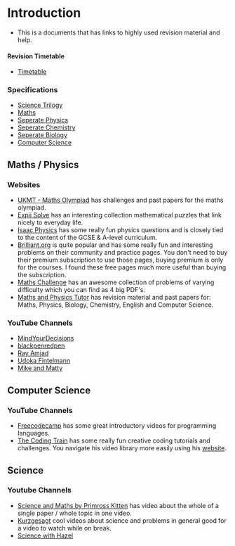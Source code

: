 # Introduction
- This is a documents that has links to highly used revision material and help.

#### Revision Timetable
- [Timetable](https://docs.google.com/spreadsheets/d/1WSowP4BZ-2NaAXeYtoB_sUCE5HBcHY2UWQmOJZZIjo4/edit?usp=sharing)

### Specifications
- [Science Trilogy](https://filestore.aqa.org.uk/resources/science/specifications/AQA-8464-SP-2016.PDF)
- [Maths](https://filestore.aqa.org.uk/resources/mathematics/specifications/AQA-8300-SP-2015.PDF)
- [Seperate Physics](https://filestore.aqa.org.uk/resources/physics/specifications/AQA-8463-SP-2016.PDF)
- [Seperate Chemistry](https://filestore.aqa.org.uk/resources/chemistry/specifications/AQA-8462-SP-2016.PDF)
- [Seperate Biology](https://filestore.aqa.org.uk/resources/biology/specifications/AQA-8461-SP-2016.PDF)
- [Computer Science](https://filestore.aqa.org.uk/resources/computing/specifications/AQA-8525-SP-2020.PDF)

## Maths / Physics

### Websites
- [UKMT - Maths Olympiad](https://www.ukmt.org.uk/challenges) has challenges and past papers for the maths olympiad.
- [Expii Solve](https://v1.expii.com/solve) has an interesting collection mathematical puzzles that link nicely to everyday life.
- [Isaac Physics](https://isaacphysics.org/) has some really fun physics questions and is closely tied to the content of the GCSE & A-level curriculum.
- [Brilliant.org](https://brilliant.org) is quite popular and has some really fun and interesting problems on their community and practice pages. You don't need to buy their premium subscription to use those pages, buying premium is only for the courses. I found these free pages much more useful than buying the subscription.
- [Maths Challenge](https://mathschallenge.net/archive) has an awesome collection of problems of varying difficulty which you can find as 4 big PDF's.
- [Maths and Physics Tutor](https://www.physicsandmathstutor.com) has revision material and past papers for: Maths, Physics, Biology, Chemistry, English and Computer Science.

### YouTube Channels
- [MindYourDecisions](https://www.youtube.com/user/MindYourDecisions/videos)
- [blackpenredpen](https://www.youtube.com/c/blackpenredpen/videos)
- [Ray Amjad](https://www.youtube.com/watch?v=oqtvPubPpMY&list=PLTiA09lKvQngUUDDDO-IEsCoNXF_eWVkz)
- [Udoka Fintelmann](https://www.youtube.com/channel/UCF_3Rp65XDUbyNle_9rpwwg)
- [Mike and Matty](https://www.youtube.com/channel/UCBX_-ls-dXuhFNSWSXcHrTA)

## Computer Science

### YouTube Channels
- [Freecodecamp](https://www.youtube.com/c/Freecodecamp/videos) has some great introductory videos for programming languages.
- [The Coding Train](https://www.youtube.com/thecodingtrain/) has some really fun creative coding tutorials and challenges. You navigate his video library more easily using his [website](https://thecodingtrain.com/).

## Science

### Youtube Channels
- [Science and Maths by Primross Kitten](https://www.youtube.com/channel/UCBgvmal8AR4QIK2e0EfJwaA) has video about the whole of a single paper / whole topic in one video.
- [Kurzgesagt](https://www.youtube.com/user/Kurzgesagt) cool videos about science and problems in general good for a video to watch while on break.
- [Science with Hazel](https://www.youtube.com/channel/UCMdb23cYgONtCG-zPaWigog)
